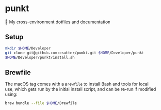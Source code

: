 # punkt
📍 My cross-environment dotfiles and documentation

## Setup

```bash
mkdir $HOME/Developer
git clone git@github.com:csutter/punkt.git $HOME/Developer/punkt
$HOME/Developer/punkt/install.sh
```

## Brewfile

The macOS tag comes with a `Brewfile` to install Bash and tools for local use, which gets run by
the initial install script, and can be re-run if modified using:

```bash
brew bundle --file $HOME/Brewfile
```

